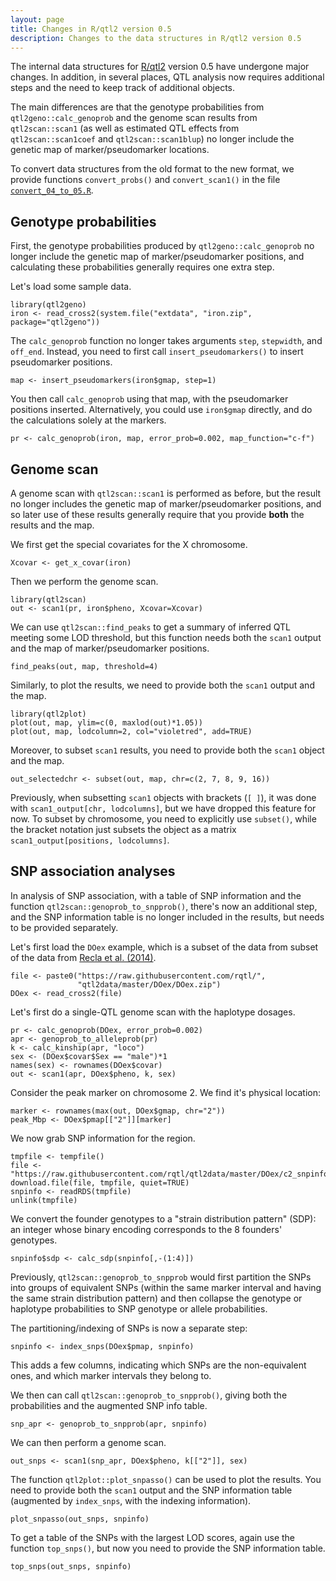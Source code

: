 ```yaml
---
layout: page
title: Changes in R/qtl2 version 0.5
description: Changes to the data structures in R/qtl2 version 0.5
---
```


The internal data structures for [R/qtl2](http://kbroman.org/qtl2)
version 0.5 have undergone major changes. In addition, in several
places, QTL analysis now requires additional steps and the need to
keep track of additional objects.

The main differences are that the genotype probabilities from
`qtl2geno::calc_genoprob` and the genome scan results from
`qtl2scan::scan1` (as well as estimated QTL effects from
`qtl2scan::scan1coef` and `qtl2scan::scan1blup`) no longer include the
genetic map of marker/pseudomarker locations.

To convert data structures from the old format to the new format, we
provide functions `convert_probs()` and `convert_scan1()` in the file
[`convert_04_to_05.R`](../assets/convert_04_to_05.R).


## Genotype probabilities

First, the genotype probabilities produced by
`qtl2geno::calc_genoprob` no longer include the genetic map of
marker/pseudomarker positions, and calculating these probabilities
generally requires one extra step.

Let's load some sample data.

```{r load}
library(qtl2geno)
iron <- read_cross2(system.file("extdata", "iron.zip", package="qtl2geno"))
```

The `calc_genoprob` function no longer takes arguments `step`,
`stepwidth`, and `off_end`. Instead, you need to first call
`insert_pseudomarkers()` to insert pseudomarker positions.

```{r insert_pseudomarkers}
map <- insert_pseudomarkers(iron$gmap, step=1)
```

You then call `calc_genoprob` using that map, with the pseudomarker
positions inserted. Alternatively, you could use `iron$gmap` directly,
and do the calculations solely at the markers.

```{r calc_genoprob}
pr <- calc_genoprob(iron, map, error_prob=0.002, map_function="c-f")
```

## Genome scan

A genome scan with `qtl2scan::scan1` is performed as before, but the
result no longer includes the genetic map of marker/pseudomarker
positions, and so later use of these results generally require that
you provide **both** the results and the map.

We first get the special covariates for the X chromosome.

```{r get_x_covar}
Xcovar <- get_x_covar(iron)
```

Then we perform the genome scan.

```{r scan1}
library(qtl2scan)
out <- scan1(pr, iron$pheno, Xcovar=Xcovar)
```

We can use `qtl2scan::find_peaks` to get a summary of inferred QTL
meeting some LOD threshold, but this function needs both the `scan1`
output and the map of marker/pseudomarker positions.

```{r peaks}
find_peaks(out, map, threshold=4)
```

Similarly, to plot the results, we need to provide both the `scan1`
output and the map.

```{r plot_lod}
library(qtl2plot)
plot(out, map, ylim=c(0, maxlod(out)*1.05))
plot(out, map, lodcolumn=2, col="violetred", add=TRUE)
```

Moreover, to subset `scan1` results, you need to provide both the
`scan1` object and the map.

```{r subset_scan1}
out_selectedchr <- subset(out, map, chr=c(2, 7, 8, 9, 16))
```

Previously, when subsetting `scan1` objects with brackets (`[ ]`), it
was done with `scan1_output[chr, lodcolumns]`, but we have dropped this
feature for now. To subset by chromosome, you need to explicitly use
`subset()`, while the bracket notation just subsets the object as a
matrix `scan1_output[positions, lodcolumns]`.

## SNP association analyses

In analysis of SNP association, with a table of SNP information and
the function `qtl2scan::genoprob_to_snpprob()`, there's now an
additional step, and the SNP information table is no longer included
in the results, but needs to be provided separately.

Let's first load the `DOex` example, which is a subset of the data
from subset of the data from
[Recla et al. (2014)](http://www.ncbi.nlm.nih.gov/pubmed/24700285).

```{r load_doex}
file <- paste0("https://raw.githubusercontent.com/rqtl/",
               "qtl2data/master/DOex/DOex.zip")
DOex <- read_cross2(file)
```

Let's first do a single-QTL genome scan with the haplotype dosages.

```{r scan_doex}
pr <- calc_genoprob(DOex, error_prob=0.002)
apr <- genoprob_to_alleleprob(pr)
k <- calc_kinship(apr, "loco")
sex <- (DOex$covar$Sex == "male")*1
names(sex) <- rownames(DOex$covar)
out <- scan1(apr, DOex$pheno, k, sex)
```

Consider the peak marker on chromosome 2. We find it's physical
location:

```{r DOex_find_peak_in_Mbp}
marker <- rownames(max(out, DOex$gmap, chr="2"))
peak_Mbp <- DOex$pmap[["2"]][marker]
```

We now grab SNP information for the region.

```{r grab_snpinfo}
tmpfile <- tempfile()
file <- "https://raw.githubusercontent.com/rqtl/qtl2data/master/DOex/c2_snpinfo.rds"
download.file(file, tmpfile, quiet=TRUE)
snpinfo <- readRDS(tmpfile)
unlink(tmpfile)
```

We convert the founder genotypes to a "strain distribution
pattern" (SDP): an integer whose binary encoding corresponds to the 8
founders' genotypes.

```{r calc_sdp}
snpinfo$sdp <- calc_sdp(snpinfo[,-(1:4)])
```

Previously, `qtl2scan::genoprob_to_snpprob` would first partition the
SNPs into groups of equivalent SNPs (within the same marker interval
and having the same strain distribution pattern) and then collapse the
genotype or haplotype probabilities to SNP genotype or allele
probabilities.

The partitioning/indexing of SNPs is now a separate step:

```{r index_snps}
snpinfo <- index_snps(DOex$pmap, snpinfo)
```

This adds a few columns, indicating which SNPs are the non-equivalent
ones, and which marker intervals they belong to.

We then can call `qtl2scan::genoprob_to_snpprob()`, giving both the
probabilities and the augmented SNP info table.

```{r calc_snpprobs}
snp_apr <- genoprob_to_snpprob(apr, snpinfo)
```

We can then perform a genome scan.

```{r perform_snp_scan}
out_snps <- scan1(snp_apr, DOex$pheno, k[["2"]], sex)
```

The function `qtl2plot::plot_snpasso()` can be used to plot the
results. You need to provide both the `scan1` output and the
SNP information table (augmented by `index_snps`, with the indexing
information).

```{r plot_snp_asso}
plot_snpasso(out_snps, snpinfo)
```

To get a table of the SNPs with the largest LOD scores, again use the
function `top_snps()`, but now you need to provide the SNP information
table.

```{r top_snps}
top_snps(out_snps, snpinfo)
```
